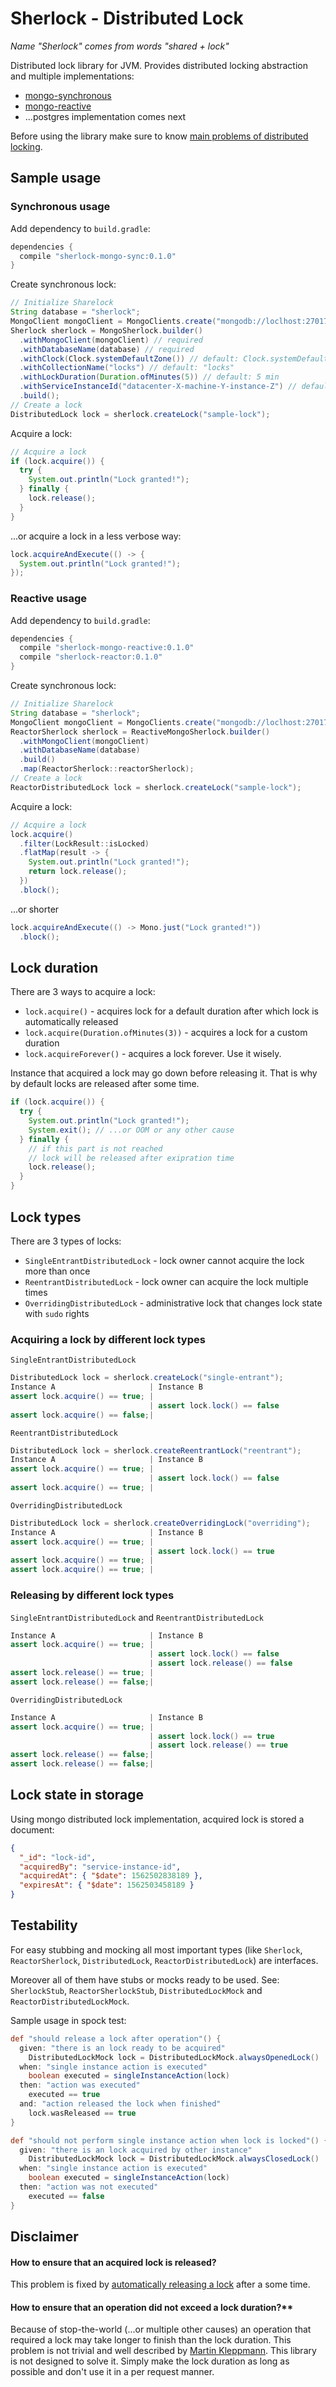 # Sherlock - Distributed Lock
*Name "Sherlock" comes from words "shared + lock"*

Distributed lock library for JVM.
Provides distributed locking abstraction and multiple implementations:
- [mongo-synchronous](./mongo/sync)
- [mongo-reactive](./mongo/reactive)
- ...postgres implementation comes next

Before using the library make sure to know [main problems of distributed locking](#disclaimer).

## Sample usage

### Synchronous usage

Add dependency to `build.gradle`:

```gradle
dependencies {
  compile "sherlock-mongo-sync:0.1.0"
}
```

Create synchronous lock:
```java
// Initialize Sharelock
String database = "sherlock";
MongoClient mongoClient = MongoClients.create("mongodb://loclhost:27017/" + database);
Sherlock sherlock = MongoSherlock.builder()
  .withMongoClient(mongoClient) // required
  .withDatabaseName(database) // required
  .withClock(Clock.systemDefaultZone()) // default: Clock.systemDefaultZone()
  .withCollectionName("locks") // default: "locks"
  .withLockDuration(Duration.ofMinutes(5)) // default: 5 min
  .withServiceInstanceId("datacenter-X-machine-Y-instance-Z") // default: generated unique string
  .build();
// Create a lock
DistributedLock lock = sherlock.createLock("sample-lock");
```

Acquire a lock:
```java
// Acquire a lock
if (lock.acquire()) {
  try {
    System.out.println("Lock granted!");
  } finally {
    lock.release();
  }
}
```

...or acquire a lock in a less verbose way:
```java
lock.acquireAndExecute(() -> {
  System.out.println("Lock granted!");
});
```

### Reactive usage

Add dependency to `build.gradle`:

```gradle
dependencies {
  compile "sherlock-mongo-reactive:0.1.0"
  compile "sherlock-reactor:0.1.0"
}
```

Create synchronous lock:
```java
// Initialize Sharelock
String database = "sherlock";
MongoClient mongoClient = MongoClients.create("mongodb://loclhost:27017/" + database);
ReactorSherlock sherlock = ReactiveMongoSherlock.builder()
  .withMongoClient(mongoClient)
  .withDatabaseName(database)
  .build()
  .map(ReactorSherlock::reactorSherlock);
// Create a lock
ReactorDistributedLock lock = sherlock.createLock("sample-lock");
```

Acquire a lock:
```java
// Acquire a lock
lock.acquire()
  .filter(LockResult::isLocked)
  .flatMap(result -> {
    System.out.println("Lock granted!");
    return lock.release();
  })
  .block();
```

...or shorter
```java
lock.acquireAndExecute(() -> Mono.just("Lock granted!"))
  .block();
```

## Lock duration

There are 3 ways to acquire a lock:
- `lock.acquire()` - acquires lock for a default duration after which lock is automatically released
- `lock.acquire(Duration.ofMinutes(3))` - acquires a lock for a custom duration
- `lock.acquireForever()` - acquires a lock forever. Use it wisely.

Instance that acquired a lock may go down before releasing it.
That is why by default locks are released after some time.

```java
if (lock.acquire()) {
  try {
    System.out.println("Lock granted!");
    System.exit(); // ...or OOM or any other cause
  } finally {
    // if this part is not reached
    // lock will be released after exipration time
    lock.release();
  }
}
```


## Lock types

There are 3 types of locks:
- `SingleEntrantDistributedLock` - lock owner cannot acquire the lock more than once
- `ReentrantDistributedLock` - lock owner can acquire the lock multiple times
- `OverridingDistributedLock` - administrative lock that changes lock state with `sudo` rights

### Acquiring a lock by different lock types

`SingleEntrantDistributedLock`
```java
DistributedLock lock = sherlock.createLock("single-entrant");
Instance A                     | Instance B
assert lock.acquire() == true; |
                               | assert lock.lock() == false
assert lock.acquire() == false;|
```

`ReentrantDistributedLock`
```java
DistributedLock lock = sherlock.createReentrantLock("reentrant");
Instance A                     | Instance B
assert lock.acquire() == true; |
                               | assert lock.lock() == false
assert lock.acquire() == true; |
```

`OverridingDistributedLock`
```java
DistributedLock lock = sherlock.createOverridingLock("overriding");
Instance A                     | Instance B
assert lock.acquire() == true; |
                               | assert lock.lock() == true
assert lock.acquire() == true; |
assert lock.acquire() == true; |
```

### Releasing by different lock types

`SingleEntrantDistributedLock` and `ReentrantDistributedLock`
```java
Instance A                     | Instance B
assert lock.acquire() == true; |
                               | assert lock.lock() == false
                               | assert lock.release() == false
assert lock.release() == true; |
assert lock.release() == false;|
```

`OverridingDistributedLock`
```java
Instance A                     | Instance B
assert lock.acquire() == true; |
                               | assert lock.lock() == true
                               | assert lock.release() == true
assert lock.release() == false;|
assert lock.release() == false;|
```

## Lock state in storage
Using mongo distributed lock implementation, acquired lock is stored a document:

```json
{
  "_id": "lock-id",
  "acquiredBy": "service-instance-id",
  "acquiredAt": { "$date": 1562502838189 },
  "expiresAt": { "$date": 1562503458189 }
}
```

## Testability

For easy stubbing and mocking all most important
types (like `Sherlock`, `ReactorSherlock`, `DistributedLock`, `ReactorDistributedLock`) are interfaces.

Moreover all of them have stubs or mocks ready to be used. See:
`SherlockStub`, `ReactorSherlockStub`, `DistributedLockMock` and `ReactorDistributedLockMock`.

Sample usage in spock test:

```groovy
def "should release a lock after operation"() {
  given: "there is an lock ready to be acquired"
    DistributedLockMock lock = DistributedLockMock.alwaysOpenedLock()
  when: "single instance action is executed"
    boolean executed = singleInstanceAction(lock)
  then: "action was executed"
    executed == true
  and: "action released the lock when finished"
    lock.wasReleased == true
}

def "should not perform single instance action when lock is locked"() {
  given: "there is an lock acquired by other instance"
    DistributedLockMock lock = DistributedLockMock.alwaysClosedLock()
  when: "single instance action is executed"
    boolean executed = singleInstanceAction(lock)
  then: "action was not executed"
    executed == false
}
```

## Disclaimer

#### How to ensure that an acquired lock is released?
This problem is fixed by [automatically releasing a lock](#lock-duration) after a some time.

#### How to ensure that an operation did not exceed a lock duration?**
Because of stop-the-world (...or multiple other causes) an operation that required a lock may
take longer to finish than the lock duration. This problem is not trivial
and well described by [Martin Kleppmann](https://martin.kleppmann.com/2016/02/08/how-to-do-distributed-locking.html).
This library is not designed to solve it.
Simply make the lock duration as long as possible and don't use it in a per request manner.
